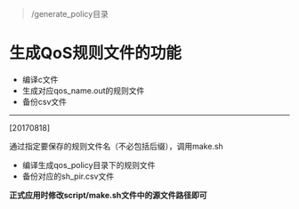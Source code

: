 > /generate_policy目录  
# 生成QoS规则文件的功能
- 编译c文件
- 生成对应qos_name.out的规则文件
- 备份csv文件


---
[20170818]  

通过指定要保存的规则文件名（不必包括后缀），调用make.sh  
- 编译生成qos_policy目录下的规则文件
- 备份对应的sh_pir.csv文件


**正式应用时修改script/make.sh文件中的源文件路径即可**